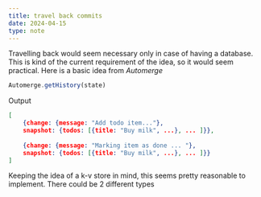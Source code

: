 ```yaml
---
title: travel back commits
date: 2024-04-15
type: note
---
```

Travelling back would seem necessary only in case of having a database. This is kind of the current requirement of the idea, so it would seem practical. Here is a basic idea from *Automerge*

```js
Automerge.getHistory(state)
```

Output

```json
[
	{change: {message: "Add todo item..."},
	snapshot: {todos: [{title: "Buy milk", ...}, ... ]}},
	
	{change: {message: "Marking item as done ... "},
	snapshot: {todos: [{title: "Buy milk", ...}, ... ]}}
]
```

Keeping the idea of a k-v store in mind, this seems pretty reasonable to implement. There could be 2 different types 